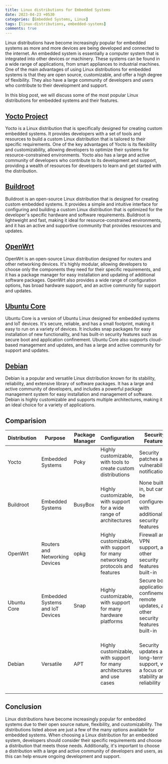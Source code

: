 ```yaml
---
title: Linux distributions for Embedded Systems
date: 2023-04-23 +0530
categories: [Embedded Systems, Linux]
tags: [linux-distributions, embedded-systems]
comments: true
---
```


Linux distributions have become increasingly popular for embedded systems as more and more devices are being developed and connected to the internet. An embedded system is essentially a computer system that is integrated into other devices or machinery. These systems can be found in a wide range of applications, from smart appliances to industrial machines. One of the main advantages of using Linux distributions for embedded systems is that they are open source, customizable, and offer a high degree of flexibility. They also have a large community of developers and users who contribute to their development and support.

In this blog post, we will discuss some of the most popular Linux distributions for embedded systems and their features.

## [Yocto Project](https://www.yoctoproject.org/)
Yocto is a Linux distribution that is specifically designed for creating custom embedded systems. It provides developers with a set of tools and resources to build a custom Linux distribution that is tailored to their specific requirements. One of the key advantages of Yocto is its flexibility and customizability, allowing developers to optimize their systems for resource-constrained environments. Yocto also has a large and active community of developers who contribute to its development and support, providing a wealth of resources for developers to learn and get started with the distribution.

## [Buildroot](https://buildroot.org/)
Buildroot is an open-source Linux distribution that is designed for creating custom embedded systems. It provides a simple and intuitive interface for configuring and building a custom Linux distribution that is optimized for the developer's specific hardware and software requirements. Buildroot is lightweight and fast, making it ideal for resource-constrained environments, and it has an active and supportive community that provides resources and updates.

## [OpenWrt](https://openwrt.org/)
OpenWrt is an open-source Linux distribution designed for routers and other networking devices. It's highly modular, allowing developers to choose only the components they need for their specific requirements, and it has a package manager for easy installation and updating of additional software packages. OpenWrt also provides a wide range of configuration options, has broad hardware support, and an active community for support and updates.

## [Ubuntu Core](https://ubuntu.com/core)
Ubuntu Core is a version of Ubuntu Linux designed for embedded systems and IoT devices. It's secure, reliable, and has a small footprint, making it easy to run on a variety of devices. It includes snap packages for easy installation of new functionality, and has built-in security features such as secure boot and application confinement. Ubuntu Core also supports cloud-based management and updates, and has a large and active community for support and updates.

## [Debian](https://debian.org)
Debian is a popular and versatile Linux distribution known for its stability, reliability, and extensive library of software packages. It has a large and active community of developers, and includes a powerful package management system for easy installation and management of software. Debian is highly customizable and supports multiple architectures, making it an ideal choice for a variety of applications.

## Comparision

| Distribution | Purpose | Package Manager | Configuration | Security Features | Community Support |
| --- | --- | --- | --- | --- | --- |
| Yocto | Embedded Systems | Poky | Highly customizable, with tools to create custom distributions | Security patches and vulnerability notifications | Large and active, with extensive documentation and support |
| Buildroot | Embedded Systems | BusyBox | Highly customizable, with support for a wide range of architectures | None built-in, but can be configured with additional security features | Small, but active, with a focus on simplicity and ease of use |
| OpenWrt | Routers and Networking Devices | opkg | Highly customizable, with support for many networking protocols and features | Firewall and VPN support, and other security features built-in | Large and active, with a strong focus on networking and security |
| Ubuntu Core | Embedded Systems and IoT Devices | Snap | Highly customizable, with support for many hardware platforms | Secure boot, application confinement, remote updates, and other security features built-in | Large and active, with a focus on cloud-based management and updates |
| Debian | Versatile | APT | Highly customizable, with support for many architectures and use cases | Security updates and long-term support, with a focus on stability and reliability | Large and active, with a strong focus on open-source software and community-driven development |

## Conclusion
Linux distributions have become increasingly popular for embedded systems due to their open source nature, flexibility, and customizability. The distributions listed above are just a few of the many options available for embedded systems. When choosing a Linux distribution for an embedded system, developers should consider their specific requirements and choose a distribution that meets those needs. Additionally, it's important to choose a distribution with a large and active community of developers and users, as this can help ensure ongoing development and support.
